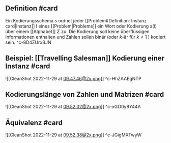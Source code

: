 ## Definition #card 
Ein Kodierungsschema $s$ ordnet jeder [[Problem#Definition: Instanz card|Instanz]] I eines [[Problem|Problems]] ein Wort oder Kodierung $s(I)$ über einem [[Alphabet]] $\Sigma$ zu.
Die Kodierung soll keine überflüssigen Informationen enthalten und Zahlen sollen binär (oder $k$-är für $k \neq 1$ ) kodiert sein.
^c-8D4ZUrxBJN

## Beispiel: [[Travelling Salesman]] Kodierung einer Instanz #card 
![[CleanShot 2022-11-29 at 09.47.46@2x.png]]
^c-HhZAAEgNTP

## Kodierungslänge von Zahlen und Matrizen #card 
![[CleanShot 2022-11-29 at 09.52.02@2x.png]]
^c-xGO0y8Y44A

## Äquivalenz #card 
![[CleanShot 2022-11-29 at 09.52.38@2x.png]]
^c-JGigMXTwyW

